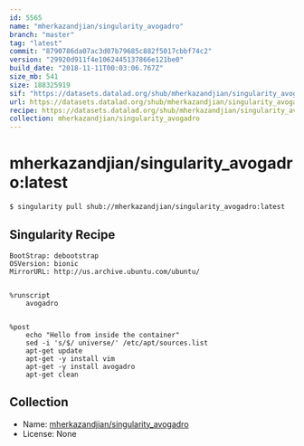 ```yaml
---
id: 5565
name: "mherkazandjian/singularity_avogadro"
branch: "master"
tag: "latest"
commit: "8790786da07ac3d07b79685c882f5017cbbf74c2"
version: "29920d911f4e1062445137866e121be0"
build_date: "2018-11-11T00:03:06.767Z"
size_mb: 541
size: 188325919
sif: "https://datasets.datalad.org/shub/mherkazandjian/singularity_avogadro/latest/2018-11-11-8790786d-29920d91/29920d911f4e1062445137866e121be0.simg"
url: https://datasets.datalad.org/shub/mherkazandjian/singularity_avogadro/latest/2018-11-11-8790786d-29920d91/
recipe: https://datasets.datalad.org/shub/mherkazandjian/singularity_avogadro/latest/2018-11-11-8790786d-29920d91/Singularity
collection: mherkazandjian/singularity_avogadro
---
```


# mherkazandjian/singularity_avogadro:latest

```bash
$ singularity pull shub://mherkazandjian/singularity_avogadro:latest
```

## Singularity Recipe

```singularity
BootStrap: debootstrap
OSVersion: bionic
MirrorURL: http://us.archive.ubuntu.com/ubuntu/


%runscript
    avogadro


%post
    echo "Hello from inside the container"
    sed -i 's/$/ universe/' /etc/apt/sources.list
    apt-get update
    apt-get -y install vim
    apt-get -y install avogadro
    apt-get clean
```

## Collection

 - Name: [mherkazandjian/singularity_avogadro](https://github.com/mherkazandjian/singularity_avogadro)
 - License: None

